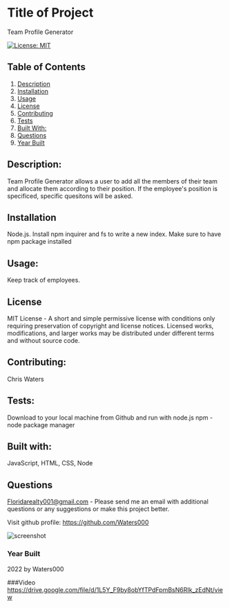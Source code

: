 
 # Title of Project
  Team Profile Generator  
  
 
        
[![License: MIT](https://img.shields.io/badge/License-MIT-yellow.svg)](https://opensource.org/licenses/MIT)            
## Table of Contents
1. [Description](#Description)
2. [Installation](#Installation)
3. [Usage](#Usage)
4. [License](#License)
5. [Contributing](#Contributing)
6. [Tests](#Tests)
7. [Built With:](#Built-with)
8. [Questions](#Questions)
9. [Year Built](#Year-built)

## Description: 
Team Profile Generator allows a user to add all the members of their team and allocate them according to their position.  If the employee's position is specificed, specific quesitons will be asked. 
## Installation
Node.js.  Install npm inquirer and fs to write a new index.  Make sure to have npm package installed
## Usage:
 Keep track of employees.  
 ## License
MIT License - A short and simple permissive license with conditions only requiring preservation of copyright and license notices. Licensed works, modifications, and larger works may be distributed under different terms and without source code.
## Contributing: 
Chris Waters   
## Tests:
Download to your local machine from Github and run with node.js npm - node package manager
## Built with:
JavaScript, HTML, CSS, Node

         



    
 ## Questions
  Floridarealty001@gmail.com - Please send me an email with additional questions or any suggestions or make this project better.
 
  Visit github profile:
  https://github.com/Waters000

  ![screenshot](https://user-images.githubusercontent.com/94644749/156073262-49730412-ef32-452d-a4fd-128ce71e6dd0.png)

 

### Year Built
2022 by Waters000  

###Video
https://drive.google.com/file/d/1L5Y_F9by8obYfTPdFpmBsN6RIk_zEdNt/view
